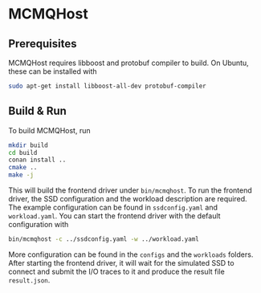 # MCMQHost

## Prerequisites
MCMQHost requires libboost and protobuf compiler to build. On Ubuntu, these can be installed with
```sh
sudo apt-get install libboost-all-dev protobuf-compiler
```

## Build & Run
To build MCMQHost, run 
```sh
mkdir build
cd build
conan install ..
cmake ..
make -j
```
This will build the frontend driver under `bin/mcmqhost`. To run the frontend driver, the SSD configuration and the workload description are required. The example configuration can be found in `ssdconfig.yaml` and `workload.yaml`. You can start the frontend driver with the default configuration with
```sh
bin/mcmqhost -c ../ssdconfig.yaml -w ../workload.yaml
```
More configuration can be found in the `configs` and the `workloads` folders. After starting the frontend driver, it will wait for the simulated SSD to connect and submit the I/O traces to it and produce the result file `result.json`.
